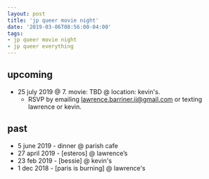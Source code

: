 ```yaml
---
layout: post
title: 'jp queer movie night'
date: '2019-03-06T08:56:00-04:00'
tags:
- jp queer movie night
- jp queer everything
--- 
```


## upcoming
* 25 july 2019 @ 7. movie: TBD @ location: kevin's.
    - RSVP by emailing lawrence.barriner.ii@gmail.com or texting lawrence or kevin.

## past 

* 5 june 2019 - dinner @ parish cafe
* 27 april 2019 - [esteros] @ lawrence’s
* 23 feb 2019 - [bessie] @ kevin's
* 1 dec 2018 - [paris is burning] @ lawrence's

<!-- hyperlink bank -->


<!-- &#042; = asterisk -->
<!-- &#039; = single quote '-->

